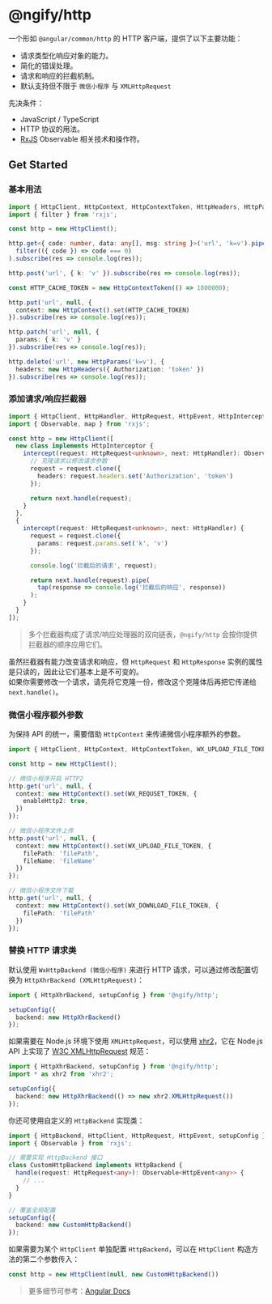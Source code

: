# @ngify/http

一个形如 `@angular/common/http` 的 HTTP 客户端，提供了以下主要功能：

- 请求类型化响应对象的能力。
- 简化的错误处理。
- 请求和响应的拦截机制。
- 默认支持但不限于 `微信小程序` 与 `XMLHttpRequest`

先决条件：

- JavaScript / TypeScript
- HTTP 协议的用法。
- [RxJS](https://rxjs.dev/guide/overview) Observable 相关技术和操作符。

## Get Started

### 基本用法

```ts
import { HttpClient, HttpContext, HttpContextToken, HttpHeaders, HttpParams } from '@ngify/http';
import { filter } from 'rxjs';

const http = new HttpClient();

http.get<{ code: number, data: any[], msg: string }>('url', 'k=v').pipe(
  filter(({ code }) => code === 0)
).subscribe(res => console.log(res));

http.post('url', { k: 'v' }).subscribe(res => console.log(res));

const HTTP_CACHE_TOKEN = new HttpContextToken(() => 1800000);

http.put('url', null, {
  context: new HttpContext().set(HTTP_CACHE_TOKEN)
}).subscribe(res => console.log(res));

http.patch('url', null, {
  params: { k: 'v' }
}).subscribe(res => console.log(res));

http.delete('url', new HttpParams('k=v'), {
  headers: new HttpHeaders({ Authorization: 'token' })
}).subscribe(res => console.log(res));
```

### 添加请求/响应拦截器

```ts
import { HttpClient, HttpHandler, HttpRequest, HttpEvent, HttpInterceptor } from '@ngify/http';
import { Observable, map } from 'rxjs';

const http = new HttpClient([
  new class implements HttpInterceptor {
    intercept(request: HttpRequest<unknown>, next: HttpHandler): Observable<HttpEvent<unknown>> {
      // 克隆请求以修改请求参数
      request = request.clone({
        headers: request.headers.set('Authorization', 'token')
      });

      return next.handle(request);
    }
  },
  {
    intercept(request: HttpRequest<unknown>, next: HttpHandler) {
      request = request.clone({
        params: request.params.set('k', 'v')
      });

      console.log('拦截后的请求', request);

      return next.handle(request).pipe(
        tap(response => console.log('拦截后的响应', response))
      );
    }
  }
]);
```

> 多个拦截器构成了请求/响应处理器的双向链表，`@ngify/http` 会按你提供拦截器的顺序应用它们。

虽然拦截器有能力改变请求和响应，但 `HttpRequest` 和 `HttpResponse` 实例的属性是只读的，因此让它们基本上是不可变的。
<br>
如果你需要修改一个请求，请先将它克隆一份，修改这个克隆体后再把它传递给 `next.handle()`。

### 微信小程序额外参数

为保持 API 的统一，需要借助 `HttpContext` 来传递微信小程序额外的参数。

```ts
import { HttpClient, HttpContext, HttpContextToken, WX_UPLOAD_FILE_TOKEN, WX_DOWNLOAD_FILE_TOKEN, WX_REQUSET_TOKEN } from '@ngify/http';

const http = new HttpClient();

// 微信小程序开启 HTTP2
http.get('url', null, {
  context: new HttpContext().set(WX_REQUSET_TOKEN, {
    enableHttp2: true,
  })
});

// 微信小程序文件上传
http.post('url', null, {
  context: new HttpContext().set(WX_UPLOAD_FILE_TOKEN, {
    filePath: 'filePath',
    fileName: 'fileName'
  })
});

// 微信小程序文件下载
http.get('url', null, {
  context: new HttpContext().set(WX_DOWNLOAD_FILE_TOKEN, {
    filePath: 'filePath'
  })
});
```

### 替换 HTTP 请求类

默认使用 `WxHttpBackend (微信小程序)` 来进行 HTTP 请求，可以通过修改配置切换为 `HttpXhrBackend (XMLHttpRequest)`：

```ts
import { HttpXhrBackend, setupConfig } from '@ngify/http';

setupConfig({
  backend: new HttpXhrBackend()
});
```

如果需要在 Node.js 环境下使用 `XMLHttpRequest`，可以使用 [xhr2](https://www.npmjs.com/package/xhr2)，它在 Node.js API 上实现了 [W3C XMLHttpRequest](https://www.w3.org/TR/XMLHttpRequest/) 规范：

```ts
import { HttpXhrBackend, setupConfig } from '@ngify/http';
import * as xhr2 from 'xhr2';

setupConfig({
  backend: new HttpXhrBackend(() => new xhr2.XMLHttpRequest())
});
```

你还可使用自定义的 `HttpBackend` 实现类：

```ts
import { HttpBackend, HttpClient, HttpRequest, HttpEvent, setupConfig } from '@ngify/http';
import { Observable } from 'rxjs';

// 需要实现 HttpBackend 接口
class CustomHttpBackend implements HttpBackend {
  handle(request: HttpRequest<any>): Observable<HttpEvent<any>> {
    // ...
  }
}

// 覆盖全局配置
setupConfig({
  backend: new CustomHttpBackend()
});
```

如果需要为某个 `HttpClient` 单独配置 `HttpBackend`，可以在 `HttpClient` 构造方法的第二个参数传入：

```ts
const http = new HttpClient(null, new CustomHttpBackend())
```

> 更多细节可参考：[Angular Docs](https://angular.io/guide/http)
